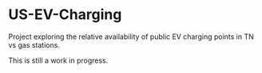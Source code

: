 # US-EV-Charging
Project exploring the relative availability of public EV charging points in TN vs gas stations.

This is still a work in progress.
